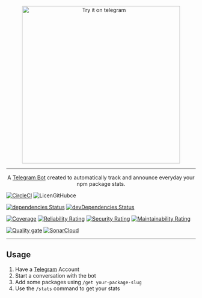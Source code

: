 <p align="center">
  <a href="https://t.me/npm_package_stats_bot" target="blank"><img src="https://img.shields.io/badge/try%20it-on%20telegram-blue.svg?style=popout-square&logo=telegram" width="420" alt="Try it on telegram" /></a>
</p>

---------------------

<p align="center">A <a href="https://t.me/npm_package_stats_bot">Telegram Bot</a> created to automatically track and announce everyday your npm package stats.</p>

[![CircleCI](https://circleci.com/gh/bikecoders/npm-package-stats.svg?style=svg)](https://circleci.com/gh/bikecoders/npm-package-stats)
![LicenGitHubce](https://img.shields.io/github/license/bikecoders/npm-package-stats.svg)

[![dependencies Status](https://david-dm.org/bikecoders/npm-package-stats/status.svg)](https://david-dm.org/bikecoders/npm-package-stats)
[![devDependencies Status](https://david-dm.org/bikecoders/npm-package-stats/dev-status.svg)](https://david-dm.org/bikecoders/npm-package-stats?type=dev)

[![Coverage](https://sonarcloud.io/api/project_badges/measure?project=bikecoders_npm-package-stats&metric=coverage)](https://sonarcloud.io/dashboard?id=bikecoders_npm-package-stats)
[![Reliability Rating](https://sonarcloud.io/api/project_badges/measure?project=bikecoders_npm-package-stats&metric=reliability_rating)](https://sonarcloud.io/dashboard?id=bikecoders_npm-package-stats)
[![Security Rating](https://sonarcloud.io/api/project_badges/measure?project=bikecoders_npm-package-stats&metric=security_rating)](https://sonarcloud.io/dashboard?id=bikecoders_npm-package-stats)
[![Maintainability Rating](https://sonarcloud.io/api/project_badges/measure?project=bikecoders_npm-package-stats&metric=sqale_rating)](https://sonarcloud.io/dashboard?id=bikecoders_npm-package-stats)

[![Quality gate](https://sonarcloud.io/api/project_badges/quality_gate?project=bikecoders_npm-package-stats)](https://sonarcloud.io/dashboard?id=bikecoders_npm-package-stats)
[![SonarCloud](https://sonarcloud.io/images/project_badges/sonarcloud-black.svg)](https://sonarcloud.io/dashboard?id=bikecoders_npm-package-stats)

---------------------

## Usage
  1. Have a [Telegram](https://telegram.org) Account
  2. Start a conversation with the bot
  3. Add some packages using `/get your-package-slug`
  4. Use the `/stats` command to get your stats
